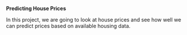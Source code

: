**Predicting House Prices**

In this project, we are going to look at house prices and see how well we can predict prices based on available housing data.
